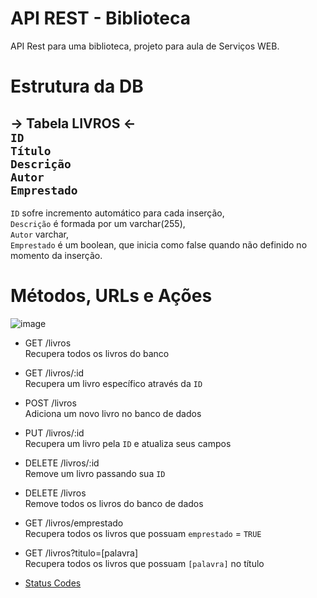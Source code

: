 # API REST - Biblioteca
API Rest para uma biblioteca, projeto para aula de Serviços WEB.

# Estrutura da DB

-> Tabela LIVROS <-  
```ID```  
```Título```  
```Descrição```  
```Autor```  
```Emprestado```  
------------
```ID``` sofre incremento automático para cada inserção,  
```Descrição``` é formada por um varchar(255),  
```Autor``` varchar,  
```Emprestado``` é um boolean, que inicia como false quando não definido no momento da inserção.  

# Métodos, URLs e Ações
![image](https://user-images.githubusercontent.com/91175401/235875530-2ab8ec4e-fff0-4b4f-b312-9c0ee91ca0dd.png)

- GET /livros  
Recupera todos os livros do banco  

- GET /livros/:id  
Recupera um livro específico através da ```ID```  

- POST /livros  
Adiciona um novo livro no banco de dados  

- PUT /livros/:id  
Recupera um livro pela ```ID``` e atualiza seus campos  

- DELETE /livros/:id  
Remove um livro passando sua ```ID```  

- DELETE /livros  
Remove todos os livros do banco de dados  

- GET /livros/emprestado  
Recupera todos os livros que possuam ```emprestado``` = ```TRUE```  

- GET /livros?titulo=[palavra]  
Recupera todos os livros que possuam ```[palavra]``` no título  

 - [Status Codes](https://developer.mozilla.org/en-US/docs/Web/HTTP/Status)

